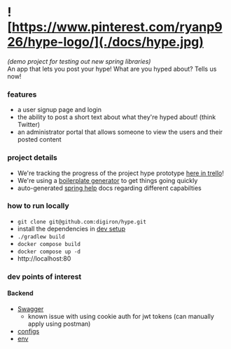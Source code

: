 # ![https://www.pinterest.com/ryanp926/hype-logo/](./docs/hype.jpg)
_(demo project for testing out new spring libraries)_   
An app that lets you post your hype! What are you hyped about? Tells us now!

### features
- a user signup page and login
- the ability to post a short text about what they're hyped about! (think Twitter)
- an administrator portal that allows someone to view the users and their posted content

### project details
- We're tracking the progress of the project hype prototype [here in trello](https://trello.com/b/yMwWAeQV/hype-prototype)! 
- We're using a [boilerplate generator](https://start.spring.io/) to get things going quickly
- auto-generated [spring help](./HELP.md) docs regarding different capabilties

### how to run locally
- `git clone git@github.com:digiron/hype.git`
- install the dependencies in [dev setup](./docs/dev_setup.md)
- `./gradlew build`
- `docker compose build`
- `docker compose up -d`
- http://localhost:80

### dev points of interest
#### Backend
- [Swagger](http://localhost:3000/swagger-ui/index.html)
  - known issue with using cookie auth for jwt tokens (can manually apply using postman)
- [configs](http://localhost:3000/actuator/configprops)
- [env](http://localhost:3000/actuator/env)
